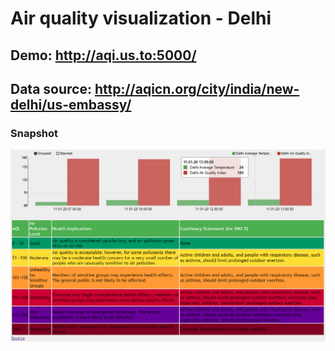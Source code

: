 # Air quality visualization - Delhi
## Demo: http://aqi.us.to:5000/
## Data source: http://aqicn.org/city/india/new-delhi/us-embassy/
### Snapshot
![snapshot](static/img/snapshot.PNG?raw=true "Snapshot")

